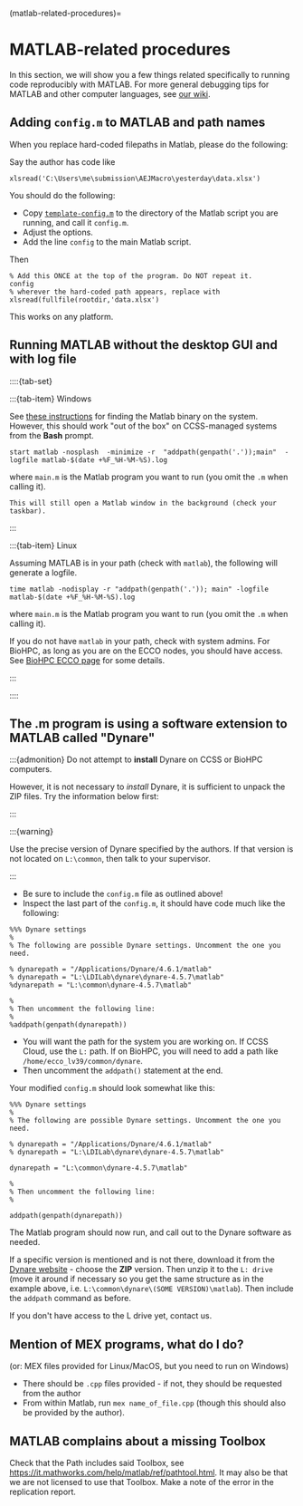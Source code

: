 (matlab-related-procedures)=
# MATLAB-related procedures

In this section, we will show you a few things related specifically to running code reproducibly with MATLAB. For more general debugging tips for MATLAB and other computer languages, see [our wiki](https://github.com/labordynamicsinstitute/replicability-training/wiki/Matlab-Tips).

## Adding `config.m` to MATLAB and path names

When you replace hard-coded filepaths in Matlab, please do the following:

Say the author has code like

```
xlsread('C:\Users\me\submission\AEJMacro\yesterday\data.xlsx')
```

You should do the following:

- Copy [`template-config.m`](https://raw.githubusercontent.com/AEADataEditor/replication-template/master/template-config.m) to the directory of the Matlab script you are running, and call it `config.m`.
- Adjust the options. 
- Add the line `config` to the main Matlab script.

Then

```
% Add this ONCE at the top of the program. Do NOT repeat it.
config
% wherever the hard-coded path appears, replace with
xlsread(fullfile(rootdir,'data.xlsx')
```

This works on any platform.


## Running MATLAB without the desktop GUI and with log file

::::{tab-set}

:::{tab-item} Windows


See [these instructions](https://www.mathworks.com/matlabcentral/answers/102082-how-do-i-call-matlab-from-the-dos-prompt) for finding the Matlab binary on the system. However, this should work "out of the box" on CCSS-managed systems from the **Bash** prompt. 

```
start matlab -nosplash  -minimize -r  "addpath(genpath('.'));main"  -logfile matlab-$(date +%F_%H-%M-%S).log
```

where `main.m` is the Matlab program you want to run (you omit the `.m` when calling it). 

```{note}
This will still open a Matlab window in the background (check your taskbar). 
```

:::

:::{tab-item} Linux

Assuming MATLAB is in your path (check with `matlab`), the following will generate a logfile. 

```
time matlab -nodisplay -r "addpath(genpath('.')); main" -logfile matlab-$(date +%F_%H-%M-%S).log
```

where `main.m` is the Matlab program you want to run (you omit the `.m` when calling it). 

If you do not have `matlab` in your path, check with system admins. For BioHPC, as long as you are on the ECCO nodes, you should have access. See [BioHPC ECCO page](https://biohpc.cornell.edu/lab/ecco.htm) for some details.

:::

::::



## The .m program is using a software extension to MATLAB called "Dynare"

:::{admonition} Do not attempt to **install** Dynare on CCSS or BioHPC computers. 

However, it is not necessary to *install* Dynare, it is sufficient to unpack the ZIP files. Try the information below first:  

:::

:::{warning} 

Use the precise version of Dynare specified by the authors. If that version is not located on `L:\common`, then talk to your supervisor.

:::

- Be sure to include the `config.m` file as outlined above!
- Inspect the last part of the `config.m`, it should have code much like the following:

```
%%% Dynare settings
%
% The following are possible Dynare settings. Uncomment the one you need.

% dynarepath = "/Applications/Dynare/4.6.1/matlab"
% dynarepath = "L:\LDILab\dynare\dynare-4.5.7\matlab"
%dynarepath = "L:\common\dynare-4.5.7\matlab"

% 
% Then uncomment the following line:
%
%addpath(genpath(dynarepath))
```

- You will want the path for the system you are working on. If CCSS Cloud, use the `L:` path. If on BioHPC, you will need to add a path like `/home/ecco_lv39/common/dynare`.
- Then uncomment the `addpath()` statement at the end.

Your modified `config.m` should look somewhat like this:

```
%%% Dynare settings
%
% The following are possible Dynare settings. Uncomment the one you need.

% dynarepath = "/Applications/Dynare/4.6.1/matlab"
% dynarepath = "L:\LDILab\dynare\dynare-4.5.7\matlab"

dynarepath = "L:\common\dynare-4.5.7\matlab"

% 
% Then uncomment the following line:
%

addpath(genpath(dynarepath))
```

The Matlab program should now run, and call out to the Dynare software as needed.

If a specific version is mentioned and is not there, download it from the [Dynare website](https://www.dynare.org/download/) - choose the **ZIP** version. Then unzip it to the `L: drive` (move it around if necessary so you get the same structure as in the example above, i.e. `L:\common\dynare\(SOME VERSION)\matlab`). Then include the `addpath` command as before.

If you don't have access to the L drive yet, contact us.
 
## Mention of MEX programs, what do I do?

(or: MEX files provided for Linux/MacOS, but you need to run on Windows)

- There should be `.cpp` files provided - if not, they should be requested from the author
- From within Matlab, run `mex name_of_file.cpp` (though this should also be provided by the author).

## MATLAB complains about a missing Toolbox

Check that the Path includes said Toolbox, see <https://it.mathworks.com/help/matlab/ref/pathtool.html>. It may also be that we are not licensed to use that Toolbox. Make a note of the error in the replication report.
